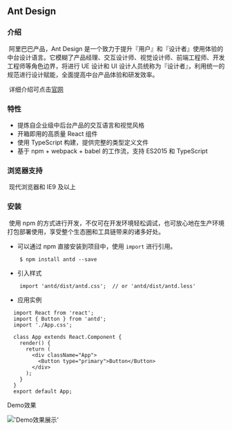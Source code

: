 ## Ant Design

### 介绍

​	阿里巴巴产品，Ant Design 是一个致力于提升『用户』和『设计者』使用体验的中台设计语言。它模糊了产品经理、交互设计师、视觉设计师、前端工程师、开发工程师等角色边界，将进行 UE 设计和 UI 设计人员统称为『设计者』，利用统一的规范进行设计赋能，全面提高中台产品体验和研发效率。

​	详细介绍可点击[官网](https://ant.design/index-cn)

### 特性

+ 提炼自企业级中后台产品的交互语言和视觉风格
+ 开箱即用的高质量 React 组件
+ 使用 TypeScript 构建，提供完整的类型定义文件
+ 基于 npm + webpack + babel 的工作流，支持 ES2015 和 TypeScript

### 浏览器支持

​	现代浏览器和 IE9 及以上

### 安装

​	使用 npm 的方式进行开发，不仅可在开发环境轻松调试，也可放心地在生产环境打包部署使用，享受整个生态圈和工具链带来的诸多好处。

- 可以通过 npm 直接安装到项目中，使用 `import` 进行引用。

```
	$ npm install antd --save
```

- 引入样式

```
	import 'antd/dist/antd.css';  // or 'antd/dist/antd.less'
```

- 应用实例

```
  import React from 'react';
  import { Button } from 'antd';
  import './App.css';

  class App extends React.Component {
    render() {
      return (
        <div className="App">
          <Button type="primary">Button</Button>
        </div>
      );
    }
  }
  export default App;
```

Demo效果

!['Demo效果展示']('https://github.com/ecidi/coding-specification/blob/master/images/antd/ant_design.png')